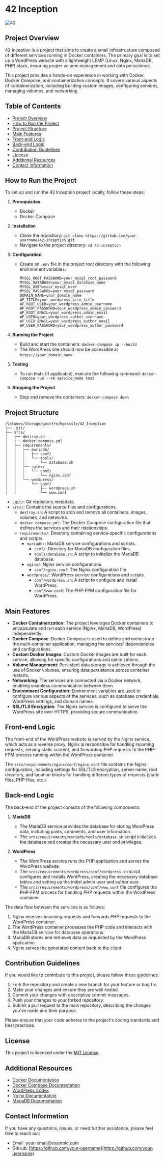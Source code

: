 # 42 Inception

![42](https://img.shields.io/badge/School-42-black?style=flat-square&logo=42)

## Project Overview

42 Inception is a project that aims to create a small infrastructure composed of different services running in Docker containers. The primary goal is to set up a WordPress website with a lightweight LEMP (Linux, Nginx, MariaDB, PHP) stack, ensuring proper volume management and data persistence.

This project provides a hands-on experience in working with Docker, Docker Compose, and containerization concepts. It covers various aspects of containerization, including building custom images, configuring services, managing volumes, and networking.

## Table of Contents

- [Project Overview](#project-overview)
- [How to Run the Project](#how-to-run-the-project)
- [Project Structure](#project-structure)
- [Main Features](#main-features)
- [Front-end Logic](#front-end-logic)
- [Back-end Logic](#back-end-logic)
- [Contribution Guidelines](#contribution-guidelines)
- [License](#license)
- [Additional Resources](#additional-resources)
- [Contact Information](#contact-information)

## How to Run the Project

To set up and run the 42 Inception project locally, follow these steps:

1. **Prerequisites**
   - Docker
   - Docker Compose

2. **Installation**
   - Clone the repository: `git clone https://github.com/your-username/42-inception.git`
   - Navigate to the project directory: `cd 42-inception`

3. **Configuration**
   - Create an `.env` file in the project root directory with the following environment variables:
     ```
     MYSQL_ROOT_PASSWORD=your_mysql_root_password
     MYSQL_DATABASE=your_mysql_database_name
     MYSQL_USER=your_mysql_user
     MYSQL_PASSWORD=your_mysql_password
     DOMAIN_NAME=your_domain_name
     WP_TITLE=your_wordpress_site_title
     WP_ROOT_USER=your_wordpress_admin_username
     WP_ROOT_PASSWORD=your_wordpress_admin_password
     WP_ROOT_EMAIL=your_wordpress_admin_email
     WP_USER=your_wordpress_author_username
     WP_USER_EMAIL=your_wordpress_author_email
     WP_USER_PASSWORD=your_wordpress_author_password
     ```

4. **Running the Project**
   - Build and start the containers: `docker-compose up --build`
   - The WordPress site should now be accessible at `https://your_domain_name`

5. **Testing**
   - To run tests (if applicable), execute the following command: `docker-compose run --rm service_name test`

6. **Stopping the Project**
   - Stop and remove the containers: `docker-compose down`

## Project Structure

```
/Volumes/Storage/goinfre/hgeissle/42_Inception
├── .git/
├── srcs/
│   ├── destroy.sh
│   ├── docker-compose.yml
│   ├── requirements/
│   │   ├── mariadb/
│   │   │   ├── conf/
│   │   │   └── tools/
│   │   │       └── database.sh
│   │   ├── nginx/
│   │   │   └── conf/
│   │   │       └── nginx.conf
│   │   └── wordpress/
│   │       └── conf/
│   │           ├── wordpress.sh
│   │           └── www.conf
```

- `.git/`: Git repository metadata.
- `srcs/`: Contains the source files and configurations.
  - `destroy.sh`: A script to stop and remove all containers, images, volumes, and networks.
  - `docker-compose.yml`: The Docker Compose configuration file that defines the services and their relationships.
  - `requirements/`: Directory containing service-specific configurations and scripts.
    - `mariadb/`: MariaDB service configurations and scripts.
      - `conf/`: Directory for MariaDB configuration files.
      - `tools/database.sh`: A script to initialize the MariaDB database.
    - `nginx/`: Nginx service configurations.
      - `conf/nginx.conf`: The Nginx configuration file.
    - `wordpress/`: WordPress service configurations and scripts.
      - `conf/wordpress.sh`: A script to configure and install WordPress.
      - `conf/www.conf`: The PHP-FPM configuration file for WordPress.

## Main Features

- **Docker Containerization**: The project leverages Docker containers to encapsulate and run each service (Nginx, MariaDB, WordPress) independently.
- **Docker Compose**: Docker Compose is used to define and orchestrate the multi-container application, managing the services' dependencies and configurations.
- **Custom Docker Images**: Custom Docker images are built for each service, allowing for specific configurations and optimizations.
- **Volume Management**: Persistent data storage is achieved through the use of Docker volumes, ensuring data persistence across container restarts.
- **Networking**: The services are connected via a Docker network, enabling seamless communication between them.
- **Environment Configuration**: Environment variables are used to configure various aspects of the services, such as database credentials, WordPress settings, and domain names.
- **SSL/TLS Encryption**: The Nginx service is configured to serve the WordPress site over HTTPS, providing secure communication.

## Front-end Logic

The front-end of the WordPress website is served by the Nginx service, which acts as a reverse proxy. Nginx is responsible for handling incoming requests, serving static content, and forwarding PHP requests to the PHP-FPM process running within the WordPress container.

The `srcs/requirements/nginx/conf/nginx.conf` file contains the Nginx configuration, including settings for SSL/TLS encryption, server name, root directory, and location blocks for handling different types of requests (static files, PHP files, etc.).

## Back-end Logic

The back-end of the project consists of the following components:

1. **MariaDB**
   - The MariaDB service provides the database for storing WordPress data, including posts, comments, and user information.
   - The `srcs/requirements/mariadb/tools/database.sh` script initializes the database and creates the necessary user and privileges.

2. **WordPress**
   - The WordPress service runs the PHP application and serves the WordPress website.
   - The `srcs/requirements/wordpress/conf/wordpress.sh` script configures and installs WordPress, creating the necessary database tables and setting up the initial admin user and author user.
   - The `srcs/requirements/wordpress/conf/www.conf` file configures the PHP-FPM process for handling PHP requests within the WordPress container.

The data flow between the services is as follows:

1. Nginx receives incoming requests and forwards PHP requests to the WordPress container.
2. The WordPress container processes the PHP code and interacts with the MariaDB service for database operations.
3. MariaDB stores and retrieves data as requested by the WordPress application.
4. Nginx serves the generated content back to the client.

## Contribution Guidelines

If you would like to contribute to this project, please follow these guidelines:

1. Fork the repository and create a new branch for your feature or bug fix.
2. Make your changes and ensure they are well-tested.
3. Commit your changes with descriptive commit messages.
4. Push your changes to your forked repository.
5. Submit a pull request to the main repository, describing the changes you've made and their purpose.

Please ensure that your code adheres to the project's coding standards and best practices.

## License

This project is licensed under the [MIT License](LICENSE).

## Additional Resources

- [Docker Documentation](https://docs.docker.com/)
- [Docker Compose Documentation](https://docs.docker.com/compose/)
- [WordPress Codex](https://codex.wordpress.org/)
- [Nginx Documentation](https://nginx.org/en/docs/)
- [MariaDB Documentation](https://mariadb.com/kb/en/documentation/)

## Contact Information

If you have any questions, issues, or need further assistance, please feel free to reach out:

- Email: [your-email@example.com](mailto:your-email@example.com)
- GitHub: [https://github.com/your-username](https://github.com/your-username)